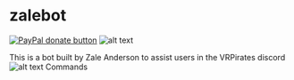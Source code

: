 # zalebot
<span class="badge-paypal"><a href="https://www.paypal.com/paypalme/ZaleAnderson" title="Donate to this project using Paypal"><img src="https://img.shields.io/badge/paypal-donate-yellow.svg" alt="PayPal donate button" /></a></span>
![alt text](https://raw.githubusercontent.com/Uncraftablecreeper/zalebot/master/Logo.png)

This is a bot built by Zale Anderson to assist users in the VRPirates discord 
![alt text](https://raw.githubusercontent.com/Uncraftablecreeper/zalebot/master/BotCommands.png)
Commands

